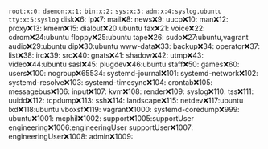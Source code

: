 `root:x:0:`
`daemon:x:1:`
`bin:x:2:`
`sys:x:3:`
`adm:x:4:syslog,ubuntu`
`tty:x:5:syslog`
disk:x:6:
lp:x:7:
mail:x:8:
news:x:9:
uucp:x:10:
man:x:12:
proxy:x:13:
kmem:x:15:
dialout:x:20:ubuntu
fax:x:21:
voice:x:22:
cdrom:x:24:ubuntu
floppy:x:25:ubuntu
tape:x:26:
sudo:x:27:ubuntu,vagrant
audio:x:29:ubuntu
dip:x:30:ubuntu
www-data:x:33:
backup:x:34:
operator:x:37:
list:x:38:
irc:x:39:
src:x:40:
gnats:x:41:
shadow:x:42:
utmp:x:43:
video:x:44:ubuntu
sasl:x:45:
plugdev:x:46:ubuntu
staff:x:50:
games:x:60:
users:x:100:
nogroup:x:65534:
systemd-journal:x:101:
systemd-network:x:102:
systemd-resolve:x:103:
systemd-timesync:x:104:
crontab:x:105:
messagebus:x:106:
input:x:107:
kvm:x:108:
render:x:109:
syslog:x:110:
tss:x:111:
uuidd:x:112:
tcpdump:x:113:
ssh:x:114:
landscape:x:115:
netdev:x:117:ubuntu
lxd:x:118:ubuntu
vboxsf:x:119:
vagrant:x:1000:
systemd-coredump:x:999:
ubuntu:x:1001:
mcphil:x:1002:
support:x:1005:supportUser
engineering:x:1006:engineeringUser
supportUser:x:1007:
engineeringUser:x:1008:
admin:x:1009:
